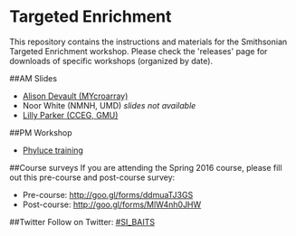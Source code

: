 # Targeted Enrichment
This repository contains the instructions and materials for the Smithsonian Targeted Enrichment workshop. Please check the 'releases' page for downloads of specific workshops (organized by date).

##AM Slides
* [Alison Devault (MYcroarray)](https://github.com/SmithsonianWorkshops/Targeted_Enrichment/blob/master/MYcroarray_Devault.pdf)
* Noor White (NMNH, UMD) *slides not available*
* [Lilly Parker (CCEG, GMU)](https://github.com/SmithsonianWorkshops/Targeted_Enrichment/blob/master/Parker_CCEG.pdf)

##PM Workshop
* [Phyluce training](https://github.com/SmithsonianWorkshops/Targeted_Enrichment/blob/master/phyluce.md)

##Course surveys
If you are attending the Spring 2016 course, please fill out this pre-course and post-course survey:
* Pre-course: http://goo.gl/forms/ddmuaTJ3GS
* Post-course: http://goo.gl/forms/MlW4nh0JHW

##Twitter
Follow on Twitter: [#SI_BAITS](https://twitter.com/hashtag/SI_BAITS)
